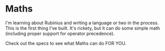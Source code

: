 # Maths

I'm learning about Rubinius and writing a language or two in the process. This
is the first thing I've built. It's rickety, but it can do some simple math
(including proper support for operator precedence).

Check out the specs to see what Maths can do FOR YOU.
